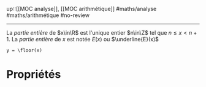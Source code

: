 up::[[MOC analyse]], [[MOC arithmétique]]
#maths/analyse #maths/arithmétique #no-review 

----
La _partie entière_ de $x\in\R$ est l'unique entier $n\in\Z$ tel que $n \leq x < n+1$.
La _partie entière_ de $x$ est notée $E(x)$ ou $\underline{E}(x)$

```desmos-graph
y = \floor(x)
```

# Propriétés
